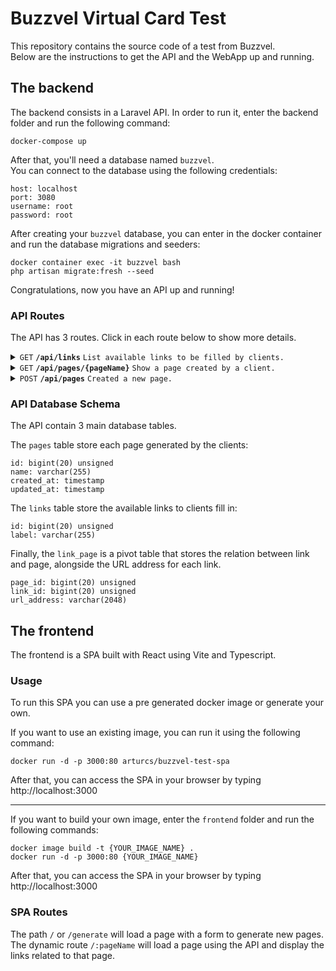 # Buzzvel Virtual Card Test

This repository contains the source code of a test from Buzzvel.  
Below are the instructions to get the API and the WebApp up and running.

## The backend

The backend consists in a Laravel API. In order to run it, enter the backend folder and run the following command:

```
docker-compose up
```

After that, you'll need a database named `buzzvel`.  
You can connect to the database using the following credentials:

```
host: localhost
port: 3080
username: root
password: root
```

After creating your `buzzvel` database, you can enter in the docker container and run the database migrations and seeders:

```
docker container exec -it buzzvel bash
php artisan migrate:fresh --seed
```

Congratulations, now you have an API up and running!

### API Routes

The API has 3 routes. Click in each route below to show more details.

<details>
    <summary>
        <code>GET</code>
        <code><b>/api/links</b></code>
        <code>List available links to be filled by clients.</code>
    </summary>

##### Responses
> | http code | content-type       | response                                        |
> | --------- | ------------------ | ----------------------------------------------- |
> | `200`     | `application/json` | array of items [{"id": number,"label": string}] |

</details>

<details>
    <summary>
        <code>GET</code>
        <code><b>/api/pages/{pageName}</b></code>
        <code>Show a page created by a client.</code>
    </summary>

##### Parameters
> | name       | optional | data type | description                                               |
> | ---------- | -------- | --------- | --------------------------------------------------------- |
> | `pageName` | no       | string    | The page name choosen by the client in the creation form. |

##### Responses
> | http code | content-type       | response              |
> | --------- | ------------------ | --------------------- |
> | `200`     | `application/json` | Page info (see below) |
> | `404`     | `text/plain`       | Not found             |

Page info response example:

```
{
   "name":"test",
   "links":[
      {
         "id":2,
         "label":"Github",
         "pivot":{
            "page_id":12,
            "link_id":2,
            "url_address":"github.com"
         }
      },
      {
         "id":1,
         "label":"LinkedIn",
         "pivot":{
            "page_id":12,
            "link_id":1,
            "url_address":"http:\/\/linkedin.com"
         }
      }
   ]
}
```

</details>

<details>
    <summary>
        <code>POST</code>
        <code><b>/api/pages</b></code>
        <code>Created a new page.</code>
    </summary>

##### Parameters
> | name    | optional                 | data type        | description                                            |
> | ------- | ------------------------ | ---------------- | ------------------------------------------------------ |
> | `name`  | no                       | string           | The page name that will represent the URL path.        |
> | `links` | no (at least 1 required) | array of objects | The links to be shown at the page (see example below). |

Example of POST:

```
{
   "name":"john",
   "links":[
      {
         "link_id":2,
         "url_address":"github.com/test"
      },
      {
         "link_id":1,
         "url_address":"linkedin.com/test"
      }
   ]
}
```

##### Responses
> | http code | content-type       | response                                                       |
> | --------- | ------------------ | -------------------------------------------------------------- |
> | `200`     | `application/json` | {name: string}                                                 |
> | `422`     | `application/json` | Object containing one or more field errors (see example below) |

Example response for status 422:

```
{
   "name":[
      "The name has already been taken."
   ]
}
}
```

</details>

### API Database Schema

The API contain 3 main database tables.

The `pages` table store each page generated by the clients:

```
id: bigint(20) unsigned
name: varchar(255)
created_at: timestamp
updated_at: timestamp
```

The `links` table store the available links to clients fill in:

```
id: bigint(20) unsigned
label: varchar(255)
```

Finally, the `link_page` is a pivot table that stores the relation between link and page, alongside the URL address for each link.

```
page_id: bigint(20) unsigned
link_id: bigint(20) unsigned
url_address: varchar(2048)
```

## The frontend

The frontend is a SPA built with React using Vite and Typescript.

### Usage
To run this SPA you can use a pre generated docker image or generate your own.

If you want to use an existing image, you can run it using the following command:
```
docker run -d -p 3000:80 arturcs/buzzvel-test-spa
```
After that, you can access the SPA in your browser by typing http://localhost:3000

----

If you want to build your own image, enter the `frontend` folder and run the following commands:
```
docker image build -t {YOUR_IMAGE_NAME} .
docker run -d -p 3000:80 {YOUR_IMAGE_NAME}
```
After that, you can access the SPA in your browser by typing http://localhost:3000

### SPA Routes
The path `/` or `/generate` will load a page with a form to generate new pages.  
The dynamic route `/:pageName` will load a page using the API and display the links related to that page.